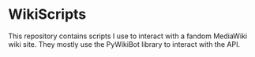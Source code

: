 # WikiScripts
This repository contains scripts I use to interact with a fandom MediaWiki wiki site. They mostly use the PyWikiBot library to interact with the API. 
